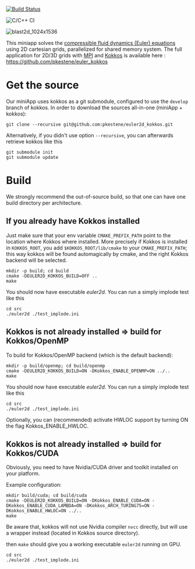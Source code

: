 [![Build Status](https://travis-ci.org/pkestene/euler2d_kokkos.svg?branch=master)](https://travis-ci.org/pkestene/euler2d_kokkos)

![C/C++ CI](https://github.com/pkestene/euler2d_kokkos/workflows/C/C++%20CI/badge.svg)

![blast2d_1024x1536](https://github.com/pkestene/euler2d_kokkos/blob/master/blast2d.gif)

This miniapp solves the [compressible fluid dynamics (Euler) equations](https://en.wikipedia.org/wiki/Euler_equations_(fluid_dynamics)) using 2D cartesian grids, parallelized for shared memory system. The full application for 2D/3D grids with [MPI](https://www.mpi-forum.org/) and [Kokkos](https://github.com/kokkos/kokkos) is available here : https://github.com/pkestene/euler_kokkos

# Get the source

Our miniApp uses kokkos as a git submodule, configured to use the `develop` branch of kokkos.
In order to download the sources all-in-one (miniApp + kokkos):

```shell
git clone --recursive git@github.com:pkestene/euler2d_kokkos.git
```

Alternatively, if you didn't use option `--recursive`, you can afterwards retrieve kokkos like this
```shell
git submodule init
git submodule update
```

# Build

We strongly recommend the out-of-source build, so that one can have one build directory per architecture.

## If you already have Kokkos installed

Just make sure that your env variable `CMAKE_PREFIX_PATH` point to the location where Kokkos where installed. More precisely if Kokkos is installed in `KOKKOS_ROOT`, you add `$KOKKOS_ROOT/lib/cmake` to your `CMAKE_PREFIX_PATH`; this way kokkos will be found automagically by cmake, and the right Kokkos backend will be selected.

```shell
mkdir -p build; cd build
cmake -DEULER2D_KOKKOS_BUILD=OFF ..
make
```

You should now have executable *euler2d*. You can run a simply implode test like this
```shell
cd src
./euler2d ./test_implode.ini
```


## Kokkos is not already installed => build for Kokkos/OpenMP

To build for Kokkos/OpenMP backend (which is the default backend):
```shell
mkdir -p build/openmp; cd build/openmp
cmake -DEULER2D_KOKKOS_BUILD=ON -DKokkos_ENABLE_OPENMP=ON ../..
make
```

You should now have executable *euler2d*. You can run a simply implode test like this
```shell
cd src
./euler2d ./test_implode.ini
```

Optionally, you can (recommended) activate HWLOC support by turning ON the flag Kokkos_ENABLE_HWLOC.


## Kokkos is not already installed => build for Kokkos/CUDA

Obviously, you need to have Nvidia/CUDA driver and toolkit installed on your platform.

Example configuration:
```shell
mkdir build/cuda; cd build/cuda
cmake -DEULER2D_KOKKOS_BUILD=ON -DKokkos_ENABLE_CUDA=ON -DKokkos_ENABLE_CUDA_LAMBDA=ON -DKokkos_ARCH_TURING75=ON -DKokkos_ENABLE_HWLOC=ON ../..
make
```

Be aware that, kokkos will not use Nvidia compiler `nvcc` directly, but will use a wrapper instead (located in Kokkos source directory).

then `make` should give you a working executable `euler2d` running on GPU.

```shell
cd src
./euler2d ./test_implode.ini
```
